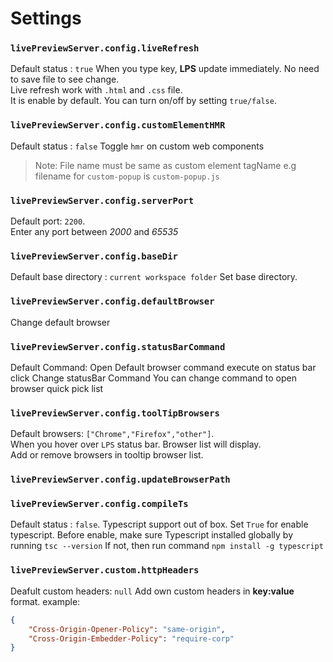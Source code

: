 # Settings

### `livePreviewServer.config.liveRefresh`

Default status : `true`
When you type key, **LPS** update immediately. No need to save file to see change.\
Live refresh work with `.html` and `.css` file.\
It is enable by default. You can turn on/off by setting `true/false`.

### `livePreviewServer.config.customElementHMR`

Default status : `false`
Toggle `hmr` on custom web components

> Note:
> File name must be same as custom element tagName
> e.g filename for `custom-popup` is `custom-popup.js`

### `livePreviewServer.config.serverPort`

Default port: `2200`. \
Enter any port between _2000_ and _65535_

### `livePreviewServer.config.baseDir`

Default base directory : `current workspace folder`
Set base directory.

### `livePreviewServer.config.defaultBrowser`

Change default browser

### `livePreviewServer.config.statusBarCommand`

Default Command: Open Default browser
command execute on status bar click
Change statusBar Command
You can change command to open browser quick pick list

### `livePreviewServer.config.toolTipBrowsers`

Default browsers: `["Chrome","Firefox","other"]`.\
When you hover over `LPS` status bar. Browser list will display.\
Add or remove browsers in tooltip browser list.

### `livePreviewServer.config.updateBrowserPath`

### `livePreviewServer.config.compileTs`

Default status : `false`.
Typescript support out of box.
Set `True` for enable typescript.
Before enable, make sure Typescript installed globally by running `tsc --version`
If not, then run command `npm install -g typescript`

### `livePreviewServer.custom.httpHeaders`

Deafult custom headers: `null`
Add own custom headers in **key:value** format.
example:

```json
{
	"Cross-Origin-Opener-Policy": "same-origin",
	"Cross-Origin-Embedder-Policy": "require-corp"
}
```
